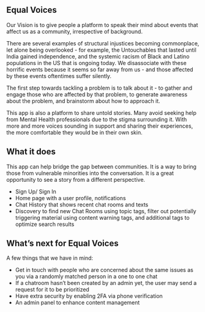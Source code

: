 ## Equal Voices

Our Vision is to give people a platform to speak their mind about events that affect us as a community, irrespective of background.

There are several examples of structural injustices becoming commonplace, let alone being overlooked - for example, the Untouchables that lasted until India gained independence, and the systemic racism of Black and Latino populations in the US that is ongoing today. We disassociate with these horrific events because it seems so far away from us - and those affected by these events oftentimes suffer silently.

The first step towards tackling a problem is to talk about it - to gather and engage those who are affected by that problem, to generate awareness about the problem, and brainstorm about how to approach it.

This app is also a platform to share untold stories. Many avoid seeking help from Mental Health professionals due to the stigma surrounding it. With more and more voices sounding in support and sharing their experiences, the more comfortable they would be in their own skin.

## What it does

This app can help bridge the gap between communities. It is a way to bring those from vulnerable minorities into the conversation. It is a great opportunity to see a story from a different perspective.

- Sign Up/ Sign In 
- Home page with a user profile, notifications
- Chat History that shows recent chat rooms and texts
- Discovery to find new Chat Rooms using topic tags, filter out potentially triggering material using content warning tags, and additional tags to optimize search results


## What’s next for Equal Voices
A few things that we have in mind:
- Get in touch with people who are concerned about the same issues as you via a randomly matched person in a one to one chat
- If a chatroom hasn’t been created by an admin yet, the user may send a request for it to be prioritized
- Have extra security by enabling 2FA via phone verification
- An admin panel to enhance content management
